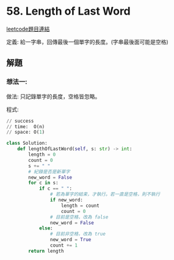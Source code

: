# 58. Length of Last Word

[leetcode題目連結](https://leetcode.com/problems/length-of-last-word/)

定義: 給一字串，回傳最後一個單字的長度。(字串最後面可能是空格)

## 解題

### 想法一:

做法: 只記錄單字的長度，空格皆忽略。

程式:
```python
// success
// time:  O(n)
// space: O(1)

class Solution:
    def lengthOfLastWord(self, s: str) -> int:
        length = 0
        count = 0
        s += " "
        # 紀錄是否是新單字
        new_word = False
        for c in s:
            if c == " ":
                # 若為單字的結束，才執行。若一直是空格，則不執行
                if new_word:
                    length = count
                    count = 0
                # 目前是空格，改為 false
                new_word = False
            else:
                # 目前非空格，改為 true
                new_word = True
                count += 1
        return length
```